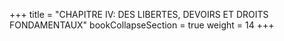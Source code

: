 +++
title = "CHAPITRE IV: DES LIBERTES, DEVOIRS ET DROITS FONDAMENTAUX"
bookCollapseSection = true
weight = 14
+++
